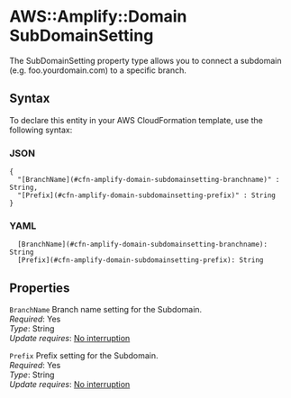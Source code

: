 # AWS::Amplify::Domain SubDomainSetting<a name="aws-properties-amplify-domain-subdomainsetting"></a>

 The SubDomainSetting property type allows you to connect a subdomain \(e\.g\. foo\.yourdomain\.com\) to a specific branch\. 

## Syntax<a name="aws-properties-amplify-domain-subdomainsetting-syntax"></a>

To declare this entity in your AWS CloudFormation template, use the following syntax:

### JSON<a name="aws-properties-amplify-domain-subdomainsetting-syntax.json"></a>

```
{
  "[BranchName](#cfn-amplify-domain-subdomainsetting-branchname)" : String,
  "[Prefix](#cfn-amplify-domain-subdomainsetting-prefix)" : String
}
```

### YAML<a name="aws-properties-amplify-domain-subdomainsetting-syntax.yaml"></a>

```
  [BranchName](#cfn-amplify-domain-subdomainsetting-branchname): String
  [Prefix](#cfn-amplify-domain-subdomainsetting-prefix): String
```

## Properties<a name="aws-properties-amplify-domain-subdomainsetting-properties"></a>

`BranchName`  <a name="cfn-amplify-domain-subdomainsetting-branchname"></a>
 Branch name setting for the Subdomain\.   
*Required*: Yes  
*Type*: String  
*Update requires*: [No interruption](https://docs.aws.amazon.com/AWSCloudFormation/latest/UserGuide/using-cfn-updating-stacks-update-behaviors.html#update-no-interrupt)

`Prefix`  <a name="cfn-amplify-domain-subdomainsetting-prefix"></a>
 Prefix setting for the Subdomain\.   
*Required*: Yes  
*Type*: String  
*Update requires*: [No interruption](https://docs.aws.amazon.com/AWSCloudFormation/latest/UserGuide/using-cfn-updating-stacks-update-behaviors.html#update-no-interrupt)